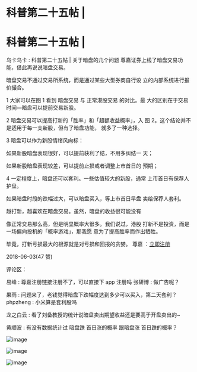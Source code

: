 # 科普第二十五帖 |

# 科普第二十五帖 |

乌卡乌卡 : 科普第二十五帖 | 关于暗盘的几个问题 尊嘉证券上线了暗盘交易功能，借此再说说暗盘交易。

暗盘交易不通过交易所系统，而是通过某些大型券商自行设 立的内部系统进行报价撮合。

1 大家可以在图 1 看到 暗盘交易 与 正常港股交易 的对比。最 大的区别在于交易时间—暗盘可以提前交易新股。

2 暗盘交易可以提高打新的「胜率」和「超额收益概率」，入 图 2。这个结论并不是适用于每一支新股，但有了暗盘功能， 就多了一种选择。

3 暗盘可以作为新股情绪风向标：

如果新股暗盘表现很好，可以提前获利了结，不用多纠结一 天；

如果新股暗盘表现较差，可以提前止损或者调整上市首日的 预期；

4 一定程度上，暗盘还可以套利。一些估值较大的新股，通常 上市首日有保荐人护盘。

如果暗盘时段的跌幅过大，可以暗盘买入，等上市首日早盘 卖给保荐人套利。

越打新，越喜欢在暗盘交易。虽然，暗盘的收益很可能没有

像正常交易那么高，但是明显概率大很多。我们说过，港股 打新不是投资，而是一场偏向投机的「概率游戏」，那我愿 意为了提高胜率而作出牺牲。

毕竟，打新亏损最大的根源就是对亏损和回报的贪婪。 尊嘉 ：[立即注册](https://accountapi.investassistant.com/miningaccount/accounth5/regist?channel_open=YjSMjuSm7zjbo5nSd-5haQ..&hmsr=lqsq&hmpl&hmcu&hmkw&hmci)

2018-06-03(47 赞)

评论区：

易峰 : 尊嘉注册链接注册不了，可以直接下 app 注册吗 张研博 : 做广告呢？

果雨 : 问题来了，老钱觉得暗盘下跌幅度达到多少可以买入，第二天套利？ phpzheng : 小米算是套利股吗

龙之白云 : 看了刘备教授的统计说暗盘卖出期望收益还是要高于开盘卖出的~

黄顺波 : 有没有数据统计过 暗盘跌 首日涨的概率 跟暗盘涨 首日跌的概率？

![image](img/Image_711.png)

![image](img/Image_712.png)

![image](img/Image_713.png)